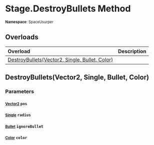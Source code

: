 # Stage.DestroyBullets Method

<small>**Namespace**: SpaceUsurper</small>

## Overloads

<div markdown="1" class="member-table">

| Overload | Description |
| :------- | ----------- |
| [DestroyBullets(Vector2, Single, Bullet, Color)](#Vector2_Single_Bullet_Color_) |  | 

</div>

## DestroyBullets(Vector2, Single, Bullet, Color)
### Parameters
#### <small>[Vector2](https://docs.unity3d.com/ScriptReference/Vector2.html)</small> `pos`

#### <small>[Single](https://docs.microsoft.com/en-us/dotnet/api/system.single?view=netframework-4.5)</small> `radius`

#### <small>[Bullet](../Bullet.md)</small> `ignoreBullet`

#### <small>[Color](https://docs.unity3d.com/ScriptReference/Color.html)</small> `color`

